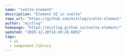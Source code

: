 ```yaml
---
name: "svelte-element"
description: "Element UI in svelte"
repo_url: "https://github.com/mistlog/svelte-element"
author: "mistlog"
homepage: "https://mistlog.github.io/svelte-element/"
updated: "2020-12-28T14:49:28.689Z"
tags: 
  - ui
  - component-library
---
```

